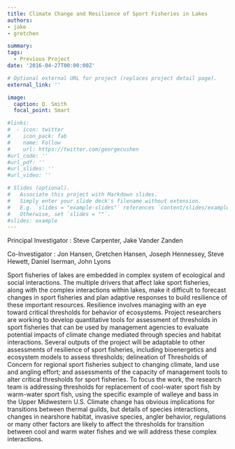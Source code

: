 ```yaml
---
title: Climate Change and Resilience of Sport Fisheries in Lakes
authors:
- jake
- gretchen

summary: 
tags:
  - Previous Project
date: '2016-04-27T00:00:00Z'

# Optional external URL for project (replaces project detail page).
external_link: ''

image:
  caption: Q. Smith
  focal_point: Smart

#links:
#  - icon: twitter
#    icon_pack: fab
#    name: Follow
#    url: https://twitter.com/georgecushen
#url_code: ''
#url_pdf: ''
#url_slides: ''
#url_video: ''

# Slides (optional).
#   Associate this project with Markdown slides.
#   Simply enter your slide deck's filename without extension.
#   E.g. `slides = "example-slides"` references `content/slides/example-slides.md`.
#   Otherwise, set `slides = ""`.
#slides: example
---
```


Principal Investigator :
Steve Carpenter, Jake Vander Zanden

Co-Investigator :
Jon Hansen, Gretchen Hansen, Joseph Hennessey, Steve Hewett, Daniel Iserman, John Lyons

Sport fisheries of lakes are embedded in complex system of ecological and social interactions. The multiple drivers that affect lake sport fisheries, along with the complex interactions within lakes, make it difficult to forecast changes in sport fisheries and plan adaptive responses to build resilience of these important resources. Resilience involves managing with an eye toward critical thresholds for behavior of ecosystems. Project researchers are working to develop quantitative tools for assessment of thresholds in sport fisheries that can be used by management agencies to evaluate potential impacts of climate change mediated through species and habitat interactions. Several outputs of the project will be adaptable to other assessments of resilience of sport fisheries, including bioenergetics and ecosystem models to assess thresholds; delineation of Thresholds of Concern for regional sport fisheries subject to changing climate, land use and angling effort; and assessments of the capacity of management tools to alter critical thresholds for sport fisheries. To focus the work, the research team is addressing thresholds for replacement of cool-water sport fish by warm-water sport fish, using the specific example of walleye and bass in the Upper Midwestern U.S. Climate change has obvious implications for transitions between thermal guilds, but details of species interactions, changes in nearshore habitat, invasive species, angler behavior, regulations or many other factors are likely to affect the thresholds for transition between cool and warm water fishes and we will address these complex interactions. 
